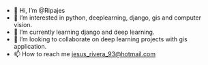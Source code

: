 - 👋 Hi, I’m @Ripajes
- 👀 I’m interested in python, deeplearning, django, gis and computer vision.
- 🌱 I’m currently learning django and deep learning.
- 💞️ I’m looking to collaborate on deep learning projects with gis application.
- 📫 How to reach me jesus_rivera_93@hotmail.com
